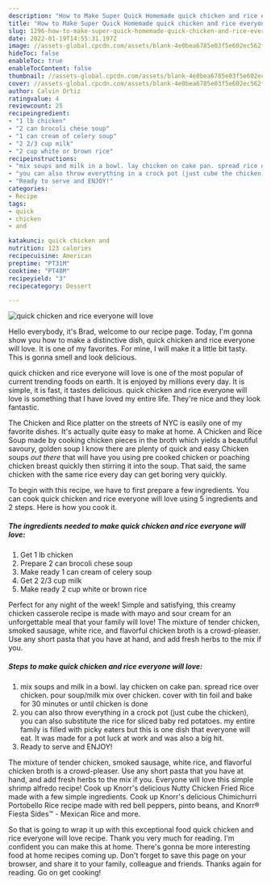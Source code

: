 ```yaml
---
description: "How to Make Super Quick Homemade quick chicken and rice everyone will love"
title: "How to Make Super Quick Homemade quick chicken and rice everyone will love"
slug: 1296-how-to-make-super-quick-homemade-quick-chicken-and-rice-everyone-will-love
date: 2022-01-19T14:55:31.197Z
image: //assets-global.cpcdn.com/assets/blank-4e0bea6785e03f5e602ec562f230caae08da540cada707380b4fe1bbebba43da.png
hideToc: false
enableToc: true
enableTocContent: false
thumbnail: //assets-global.cpcdn.com/assets/blank-4e0bea6785e03f5e602ec562f230caae08da540cada707380b4fe1bbebba43da.png
cover: //assets-global.cpcdn.com/assets/blank-4e0bea6785e03f5e602ec562f230caae08da540cada707380b4fe1bbebba43da.png
author: Calvin Ortiz
ratingvalue: 4
reviewcount: 25
recipeingredient:
- "1 lb chicken"
- "2 can brocoli chese soup"
- "1 can cream of celery soup"
- "2 2/3 cup milk"
- "2 cup white or brown rice"
recipeinstructions:
- "mix soups and milk in a bowl. lay chicken on cake pan. spread rice over chicken. pour soup/milk mix over chicken. cover with tin foil and bake for 30 minutes or until chicken is done"
- "you can also throw everything in a crock pot (just cube the chicken), you can also substitute the rice for sliced baby red potatoes.  my entire family is filled with picky eaters but this is one dish that everyone will eat. It was made for a pot luck at work and was also a big hit."
- "Ready to serve and ENJOY!"
categories:
- Recipe
tags:
- quick
- chicken
- and

katakunci: quick chicken and 
nutrition: 123 calories
recipecuisine: American
preptime: "PT31M"
cooktime: "PT48M"
recipeyield: "3"
recipecategory: Dessert

---
```



![quick chicken and rice everyone will love](//assets-global.cpcdn.com/assets/blank-4e0bea6785e03f5e602ec562f230caae08da540cada707380b4fe1bbebba43da.png)

Hello everybody, it's Brad, welcome to our recipe page. Today, I'm gonna show you how to make a distinctive dish, quick chicken and rice everyone will love. It is one of my favorites. For mine, I will make it a little bit tasty. This is gonna smell and look delicious.

quick chicken and rice everyone will love is one of the most popular of current trending foods on earth. It is enjoyed by millions every day. It is simple, it is fast, it tastes delicious. quick chicken and rice everyone will love is something that I have loved my entire life. They're nice and they look fantastic.

The Chicken and Rice platter on the streets of NYC is easily one of my favorite dishes. It&#39;s actually quite easy to make at home. A Chicken and Rice Soup made by cooking chicken pieces in the broth which yields a beautiful savoury, golden soup I know there are plenty of quick and easy Chicken soups *out there* that will have you using pre cooked chicken or poaching chicken breast quickly then stirring it into the soup. That said, the same chicken with the same rice every day can get boring very quickly.


To begin with this recipe, we have to first prepare a few ingredients. You can cook quick chicken and rice everyone will love using 5 ingredients and 2 steps. Here is how you cook it.

<!--inarticleads1-->

##### The ingredients needed to make quick chicken and rice everyone will love:

1. Get 1 lb chicken
1. Prepare 2 can brocoli chese soup
1. Make ready 1 can cream of celery soup
1. Get 2 2/3 cup milk
1. Make ready 2 cup white or brown rice


Perfect for any night of the week! Simple and satisfying, this creamy chicken casserole recipe is made with mayo and sour cream for an unforgettable meal that your family will love! The mixture of tender chicken, smoked sausage, white rice, and flavorful chicken broth is a crowd-pleaser. Use any short pasta that you have at hand, and add fresh herbs to the mix if you. 

<!--inarticleads2-->

##### Steps to make quick chicken and rice everyone will love:

1. mix soups and milk in a bowl. lay chicken on cake pan. spread rice over chicken. pour soup/milk mix over chicken. cover with tin foil and bake for 30 minutes or until chicken is done
1. you can also throw everything in a crock pot (just cube the chicken), you can also substitute the rice for sliced baby red potatoes.  my entire family is filled with picky eaters but this is one dish that everyone will eat. It was made for a pot luck at work and was also a big hit.
1. Ready to serve and ENJOY!

The mixture of tender chicken, smoked sausage, white rice, and flavorful chicken broth is a crowd-pleaser. Use any short pasta that you have at hand, and add fresh herbs to the mix if you. Everyone will love this simple shrimp alfredo recipe! Cook up Knorr&#39;s delicious Nutty Chicken Fried Rice made with a few simple ingredients. Cook up Knorr&#39;s delicious Chimichurri Portobello Rice recipe made with red bell peppers, pinto beans, and Knorr® Fiesta Sides™ - Mexican Rice and more. 

So that is going to wrap it up with this exceptional food quick chicken and rice everyone will love recipe. Thank you very much for reading. I'm confident you can make this at home. There's gonna be more interesting food at home recipes coming up. Don't forget to save this page on your browser, and share it to your family, colleague and friends. Thanks again for reading. Go on get cooking!
